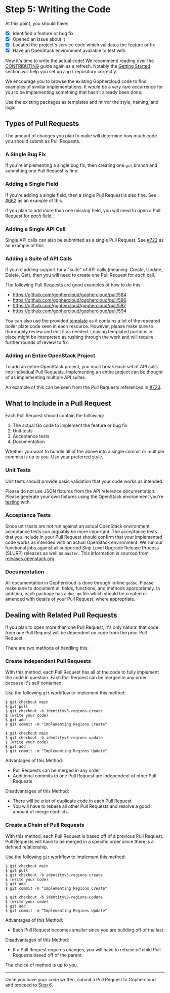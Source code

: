 Step 5: Writing the Code
========================

At this point, you should have:

- [x] Identified a feature or bug fix
- [x] Opened an Issue about it
- [x] Located the project's service code which validates the feature or fix
- [x] Have an OpenStack environment available to test with

Now it's time to write the actual code! We recommend reading over the
[CONTRIBUTING](/.github/CONTRIBUTING.md) guide again as a refresh. Notably
the [Getting Started](/.github/CONTRIBUTING.md#getting-started) section will
help you set up a `git` repository correctly.

We encourage you to browse the existing Gophercloud code to find examples
of similar implementations. It would be a _very_ rare occurrence for you
to be implementing something that hasn't already been done.

Use the existing packages as templates and mirror the style, naming, and
logic.

Types of Pull Requests
----------------------

The amount of changes you plan to make will determine how much code you should
submit as Pull Requests.

### A Single Bug Fix

If you're implementing a single bug fix, then creating one `git` branch and
submitting one Pull Request is fine.

### Adding a Single Field

If you're adding a single field, then a single Pull Request is also fine. See
[#662](https://github.com/gophercloud/gophercloud/pull/662) as an example of
this.

If you plan to add more than one missing field, you will need to open a Pull
Request for _each_ field.

### Adding a Single API Call

Single API calls can also be submitted as a single Pull Request. See
[#722](https://github.com/gophercloud/gophercloud/pull/722) as an example of
this.

### Adding a Suite of API Calls

If you're adding support for a "suite" of API calls (meaning: Create, Update,
Delete, Get), then you will need to create one Pull Request for _each_ call.

The following Pull Requests are good examples of how to do this:

* https://github.com/gophercloud/gophercloud/pull/584
* https://github.com/gophercloud/gophercloud/pull/586
* https://github.com/gophercloud/gophercloud/pull/587
* https://github.com/gophercloud/gophercloud/pull/594

You can also use the provided [template](/docs/contributor-tutorial/.template)
as it contains a lot of the repeated boiler plate code seen in each resource.
However, please make sure to thoroughly review and edit it as needed.
Leaving templated portions in-place might be interpreted as rushing through
the work and will require further rounds of review to fix.

### Adding an Entire OpenStack Project

To add an entire OpenStack project, you must break each set of API calls into
individual Pull Requests. Implementing an entire project can be thought of as
implementing multiple API suites.

An example of this can be seen from the Pull Requests referenced in
[#723](https://github.com/gophercloud/gophercloud/issues/723).

What to Include in a Pull Request
---------------------------------

Each Pull Request should contain the following:

1. The actual Go code to implement the feature or bug fix
2. Unit tests
3. Acceptance tests
4. Documentation

Whether you want to bundle all of the above into a single commit or multiple
commits is up to you. Use your preferred style.

### Unit Tests

Unit tests should provide basic validation that your code works as intended.

Please do not use JSON fixtures from the API reference documentation. Please
generate your own fixtures using the OpenStack environment you're
[testing](step-04-acceptance-testing.md) with.

### Acceptance Tests

Since unit tests are not run against an actual OpenStack environment,
acceptance tests can arguably be more important. The acceptance tests that you
include in your Pull Request should confirm that your implemented code works
as intended with an actual OpenStack environment. We run our functional jobs
against all supported Skip Level Upgrade Release Process (SLURP) releases as
well as `master`. This information is sourced from
[releases.openstack.org](https://releases.openstack.org/).

### Documentation

All documentation in Gophercloud is done through in-line `godoc`. Please make
sure to document all fields, functions, and methods appropriately. In addition,
each package has a `doc.go` file which should be created or amended with
details of your Pull Request, where appropriate.

Dealing with Related Pull Requests
----------------------------------

If you plan to open more than one Pull Request, it's only natural that code
from one Pull Request will be dependent on code from the prior Pull Request.

There are two methods of handling this:

### Create Independent Pull Requests

With this method, each Pull Request has all of the code to fully implement
the code in question. Each Pull Request can be merged in any order because
it's self contained.

Use the following `git` workflow to implement this method:

```shell
$ git checkout main
$ git pull
$ git checkout -b identityv3-regions-create
$ (write your code)
$ git add .
$ git commit -m "Implementing Regions Create"

$ git checkout main
$ git checkout -b identityv3-regions-update
$ (write your code)
$ git add .
$ git commit -m "Implementing Regions Update"
```

Advantages of this Method:

* Pull Requests can be merged in any order
* Additional commits to one Pull Request are independent of other Pull Requests

Disadvantages of this Method:

* There will be _a lot_ of duplicate code in each Pull Request
* You will have to rebase all other Pull Requests and resolve a good amount of
  merge conflicts.

### Create a Chain of Pull Requests

With this method, each Pull Request is based off of a previous Pull Request.
Pull Requests will have to be merged in a specific order since there is a
defined relationship.

Use the following `git` workflow to implement this method:

```shell
$ git checkout main
$ git pull
$ git checkout -b identityv3-regions-create
$ (write your code)
$ git add .
$ git commit -m "Implementing Regions Create"

$ git checkout -b identityv3-regions-update
$ (write your code)
$ git add .
$ git commit -m "Implementing Regions Update"
```

Advantages of this Method:

* Each Pull Request becomes smaller since you are building off of the last

Disadvantages of this Method:

* If a Pull Request requires changes, you will have to rebase _all_ child
  Pull Requests based off of the parent.

The choice of method is up to you.

---

Once you have your code written, submit a Pull Request to Gophercloud and
proceed to [Step 6](step-06-code-review.md).
